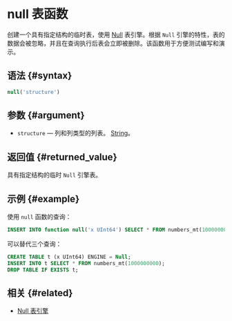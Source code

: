 
# null 表函数

创建一个具有指定结构的临时表，使用 [Null](../../engines/table-engines/special/null.md) 表引擎。根据 `Null` 引擎的特性，表的数据会被忽略，并且在查询执行后表会立即被删除。该函数用于方便测试编写和演示。

## 语法 {#syntax}

```sql
null('structure')
```

## 参数 {#argument}

- `structure` — 列和列类型的列表。 [String](../../sql-reference/data-types/string.md)。

## 返回值 {#returned_value}

具有指定结构的临时 `Null` 引擎表。

## 示例 {#example}

使用 `null` 函数的查询：

```sql
INSERT INTO function null('x UInt64') SELECT * FROM numbers_mt(1000000000);
```
可以替代三个查询：

```sql
CREATE TABLE t (x UInt64) ENGINE = Null;
INSERT INTO t SELECT * FROM numbers_mt(1000000000);
DROP TABLE IF EXISTS t;
```

## 相关 {#related}

- [Null 表引擎](../../engines/table-engines/special/null.md)
